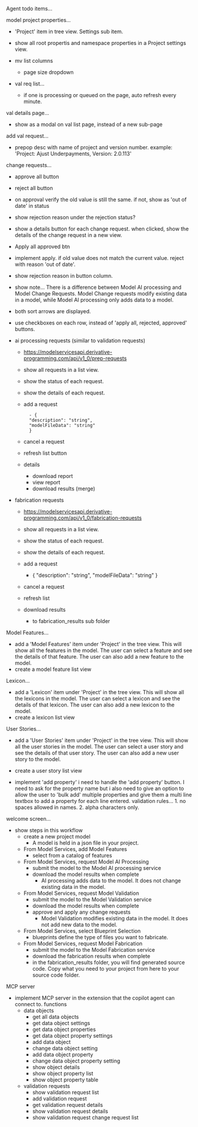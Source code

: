 Agent todo items...

model project properties...
- 'Project' item in tree view.  Settings sub item.
- show all root propertis and namespace properties in a Project settings view.


- mv list columns
    - page size dropdown

- val req list...
    - if one is processing or queued on the page, auto refresh every minute.

val details page...
- show as a modal on val list page, instead of a new sub-page

add val request...
- prepop desc with name of project and version number. example: 'Project: Ajust Underpayments, Version: 2.0.113'
     
change requests...
- approve all button
- reject all button
- on approval verify the old value is still the same. if not, show as 'out of date' in status
- show rejection reason under the rejection status?
- show a details button for each change request. when clicked, show the details of the change request in a new view.
- Apply all approved btn
- implement apply. if old value does not match the current value. reject with reason 'out of date'.
- show rejection reason in button column.   
- show note...  There is a difference between Model AI processing and Model Change Requests.  Model Change requests modify existing data in a model, while Model AI processing only adds data to a model.
- both sort arrows are displayed.
- use checkboxes on each row, instead of 'apply all, rejected, approved' buttons.  

- ai processing requests (similar to validation requests)
    - https://modelservicesapi.derivative-programming.com/api/v1_0/prep-requests
    - show all requests in a list view. 
    - show the status of each request. 
    - show the details of each request.  
    - add a request

            - {
            "description": "string",
            "modelFileData": "string"
            }
    - cancel a request
    - refresh list button
    - details
        - download report
        - view report
        - download results (merge)

- fabrication requests
    - https://modelservicesapi.derivative-programming.com/api/v1_0/fabrication-requests
    
    - show all requests in a list view. 
    - show the status of each request. 
    - show the details of each request.  
    - add a request
        - {
            "description": "string",
            "modelFileData": "string"
            }
    - cancel a request
    - refresh list
    - download results
        - to fabrication_results sub folder

Model Features...
- add a 'Model Features' item under 'Project' in the tree view.  This will show all the features in the model.  The user can select a feature and see the details of that feature.  The user can also add a new feature to the model.
- create a model feature list view

Lexicon...
- add a 'Lexicon' item under 'Project' in the tree view.  This will show all the lexicons in the model.  The user can select a lexicon and see the details of that lexicon.  The user can also add a new lexicon to the model.
- create a lexicon list view

User Stories...
- add a 'User Stories' item under 'Project' in the tree view.  This will show all the user stories in the model.  The user can select a user story and see the details of that user story.  The user can also add a new user story to the model.
- create a user story list view

- implement 'add property' 
i need to handle the 'add property' button. I need to ask for the property name but i also need to give an option to allow the user to 'bulk add' multiple properties and give them a multi line textbox to add a property for each line entered. validation rules... 1. no spaces allowed in names. 2. alpha characters only.

welcome screen...
- show steps in this workflow
    - create a new project model
        - A model is held in a json file in your project.
    - From Model Services, add Model Features
        - select from a catalog of features 
    - From Model Services, request Model AI Processing
        - submit the model to the Model AI processing service
        - download the model results when complete
            - AI processing adds data to the model.  It does not change existing data in the model.
    - From Model Services, request Model Validation
        - submit the model to the Model Validation service
        - download the model results when complete
        - approve and apply any change requests
            - Model Validation modifies existing data in the model.  It does not add new data to the model.
    - From Model Services, select Blueprint Selection
        - blueprints define the type of files you want to fabricate.
    - From Model Services, request Model Fabrication
        - submit the model to the Model Fabrication service
        - download the fabrication results when complete
        - in the fabrication_results folder, you will find generated source code. Copy what you need to your project from here to your source code folder.

 
    

MCP server
- implement MCP server in the extension that the copilot agent can connect to.
functions
    - data objects
        - get all data objects
        - get data object settings
        - get data object properties
        - get data object property settings
        - add data object
        - change data object setting
        - add data object property
        - change data object property setting
        - show object details
        - show object property list
        - show object property table
    - validation requests
        - show validation request list
        - add validation request
        - get validation request details
        - show validation request details
        - show validation request change request list
